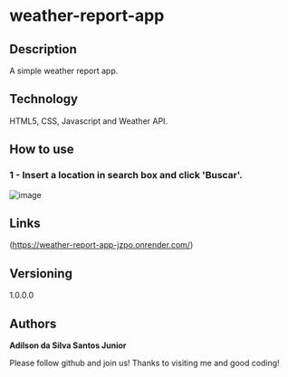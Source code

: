 # weather-report-app

## Description 

A simple weather report app.

## Technology 

HTML5, CSS, Javascript and Weather API.

## How to use

### 1 - Insert a location in search box and click 'Buscar'.

![image](https://github.com/user-attachments/assets/40e9db05-f49b-4a3e-8f41-183264a78a38)


## Links

(https://weather-report-app-jzpo.onrender.com/)
   
## Versioning

1.0.0.0

## Authors

**Adilson da Silva Santos Junior** 

Please follow github and join us!
Thanks to visiting me and good coding!
